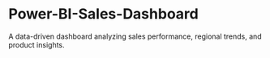 # Power-BI-Sales-Dashboard
A data-driven dashboard analyzing sales performance, regional trends, and product insights.

